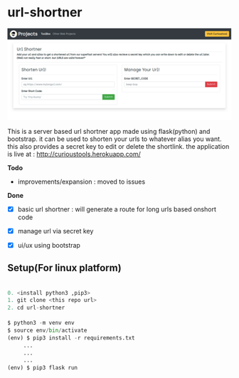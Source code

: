 # url-shortner


![screenshot](app/static/img/ss.png)


This is a server based url shortner app made using flask(python)  and bootstrap. it can be used to shorten your urls to whatever alias you want. this also provides a secret key to edit or delete the shortlink. the application is live at : http://curioustools.herokuapp.com/

**Todo**
- improvements/expansion : moved to issues

**Done**

- [x] basic url shortner : will generate a route for long urls based onshort code
- [x] manage url via secret key
- [x] ui/ux using bootstrap






## Setup(For linux platform)

```python

0. <install python3 ,pip3>
1. git clone <this repo url>
2. cd url-shortner

$ python3 -m venv env
$ source env/bin/activate
(env) $ pip3 install -r requirements.txt
     ...
     ...
     ...
(env) $ pip3 flask run

```
